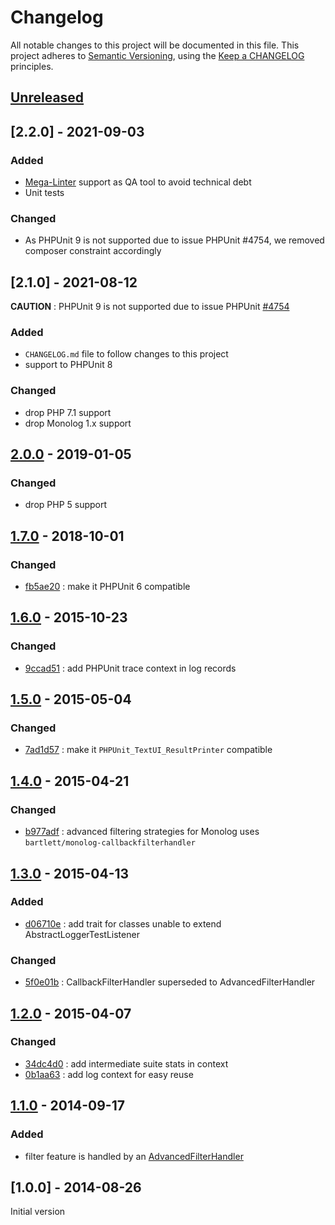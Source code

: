 <!-- markdownlint-disable MD024 -->
# Changelog

All notable changes to this project will be documented in this file.
This project adheres to [Semantic Versioning](http://semver.org/),
using the [Keep a CHANGELOG](http://keepachangelog.com) principles.

## [Unreleased]

## [2.2.0] - 2021-09-03

### Added

- [Mega-Linter](https://github.com/nvuillam/mega-linter) support as QA tool to avoid technical debt
- Unit tests

### Changed

- As PHPUnit 9 is not supported due to issue PHPUnit #4754, we removed composer constraint accordingly

## [2.1.0] - 2021-08-12

**CAUTION** : PHPUnit 9 is not supported due to issue PHPUnit [#4754](https://github.com/sebastianbergmann/phpunit/issues/4754)

### Added

- `CHANGELOG.md` file to follow changes to this project
- support to PHPUnit 8

### Changed

- drop PHP 7.1 support
- drop Monolog 1.x support

## [2.0.0] - 2019-01-05

### Changed

- drop PHP 5 support

## [1.7.0] - 2018-10-01

### Changed

- [fb5ae20](https://github.com/llaville/phpunit-LoggerTestListener/commit/fb5ae201e67e379b490c205be662f6470b352c0e) : make it PHPUnit 6 compatible

## [1.6.0] - 2015-10-23

### Changed

- [9ccad51](https://github.com/llaville/phpunit-LoggerTestListener/commit/9ccad51e09a0750dddcbc4f39026f18c201efbc8) : add PHPUnit trace context in log records

## [1.5.0] - 2015-05-04

### Changed

- [7ad1d57](https://github.com/llaville/phpunit-LoggerTestListener/commit/7ad1d57a5f51490d09e2395d15d791c469353264) : make it `PHPUnit_TextUI_ResultPrinter` compatible

## [1.4.0] - 2015-04-21

### Changed

- [b977adf](https://github.com/llaville/phpunit-LoggerTestListener/commit/b977adf04e73706d72bf2c3e96189839e1059be2) : advanced filtering strategies for Monolog uses `bartlett/monolog-callbackfilterhandler`

## [1.3.0] - 2015-04-13

### Added

- [d06710e](https://github.com/llaville/phpunit-LoggerTestListener/commit/d06710e6906bebc3dd86c42e652bf1db41ce02b2) : add trait for classes unable to extend AbstractLoggerTestListener

### Changed

- [5f0e01b](https://github.com/llaville/phpunit-LoggerTestListener/commit/5f0e01b2b40342b65fe3d85ff8dd02c8ea5fa634) : CallbackFilterHandler superseded to AdvancedFilterHandler

## [1.2.0] - 2015-04-07

### Changed

- [34dc4d0](https://github.com/llaville/phpunit-LoggerTestListener/commit/34dc4d06a0ff2b216b1f67ec4d23e04f85af4bd7) : add intermediate suite stats in context
- [0b1aa63](https://github.com/llaville/phpunit-LoggerTestListener/commit/0b1aa63ede72dd98003a3a5c298417474ba76225) : add log context for easy reuse

## [1.1.0] - 2014-09-17

### Added

- filter feature is handled by an [AdvancedFilterHandler](https://github.com/llaville/phpunit-LoggerTestListener/blob/c5e5d5541fb311e872bf173638e21a12447485ee/extra/AdvancedFilterHandler.php)

## [1.0.0] - 2014-08-26

Initial version

[unreleased]: https://github.com/llaville/phpunit-LoggerTestListener/compare/2.0.0...HEAD
[2.0.0]: https://github.com/llaville/phpunit-LoggerTestListener/compare/2.0.0RC1...2.0.0
[1.7.0]: https://github.com/llaville/phpunit-LoggerTestListener/compare/1.6.0...1.7.0
[1.6.0]: https://github.com/llaville/phpunit-LoggerTestListener/compare/1.5.0...1.6.0
[1.6.0]: https://github.com/llaville/phpunit-LoggerTestListener/compare/1.5.0...1.6.0
[1.5.0]: https://github.com/llaville/phpunit-LoggerTestListener/compare/1.4.0...1.5.0
[1.4.0]: https://github.com/llaville/phpunit-LoggerTestListener/compare/1.3.0...1.4.0
[1.3.0]: https://github.com/llaville/phpunit-LoggerTestListener/compare/1.2.0...1.3.0
[1.2.0]: https://github.com/llaville/phpunit-LoggerTestListener/compare/1.1.0...1.2.0
[1.1.0]: https://github.com/llaville/phpunit-LoggerTestListener/compare/1.0.0...1.1.0
